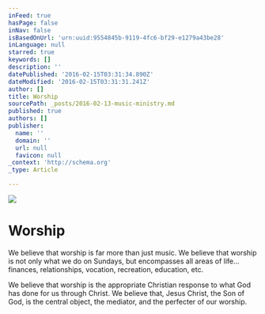 ```yaml
---
inFeed: true
hasPage: false
inNav: false
isBasedOnUrl: 'urn:uuid:9554845b-9119-4fc6-bf29-e1279a43be28'
inLanguage: null
starred: true
keywords: []
description: ''
datePublished: '2016-02-15T03:31:34.890Z'
dateModified: '2016-02-15T03:31:31.241Z'
author: []
title: Worship
sourcePath: _posts/2016-02-13-music-ministry.md
published: true
authors: []
publisher:
  name: ''
  domain: ''
  url: null
  favicon: null
_context: 'http://schema.org'
_type: Article

---
```

![](https://the-grid-user-content.s3-us-west-2.amazonaws.com/6d18fa6e-7ad3-4599-a58a-5373580421a9.jpg)

# Worship

We believe that worship is far more than just music.  We believe that worship is not only what we do on Sundays, but encompasses all areas of life... finances, relationships, vocation, recreation, education, etc. 

We believe that worship is the appropriate Christian response to what God has done for us through Christ. We believe that, Jesus Christ, the Son of God, is the central object, the mediator, and the perfecter of our worship.